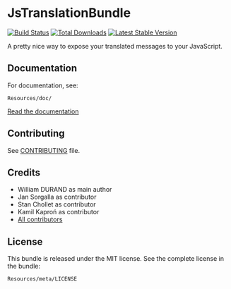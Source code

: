 JsTranslationBundle
===================

[![Build
Status](https://secure.travis-ci.org/willdurand/BazingaJsTranslationBundle.png?branch=master)](https://travis-ci.org/willdurand/BazingaJsTranslationBundle)
[![Total
Downloads](https://poser.pugx.org/willdurand/expose-translation-bundle/downloads.png)](https://packagist.org/packages/willdurand/expose-translation-bundle)
[![Latest Stable
Version](https://poser.pugx.org/willdurand/expose-translation-bundle/v/stable.png)](https://packagist.org/packages/willdurand/expose-translation-bundle)

A pretty nice way to expose your translated messages to your JavaScript.


## Documentation

For documentation, see:

    Resources/doc/

[Read the documentation](https://github.com/willdurand/BazingaJsTranslationBundle/blob/master/Resources/doc/index.md)


Contributing
------------

See
[CONTRIBUTING](https://github.com/willdurand/BazingaJsTranslationBundle/blob/master/CONTRIBUTING.md)
file.


Credits
-------

* William DURAND as main author
* Jan Sorgalla as contributor
* Stan Chollet as contributor
* Kamil Kaproń as contributor
* [All contributors](https://github.com/willdurand/BazingaJsTranslationBundle/graphs/contributors)


License
-------

This bundle is released under the MIT license. See the complete license in the
bundle:

    Resources/meta/LICENSE
